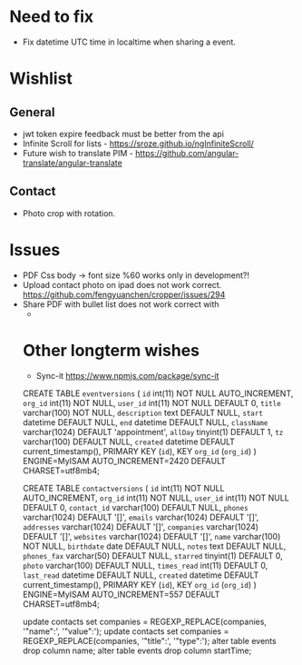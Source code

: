 # Need to fix
- Fix datetime UTC time in localtime when sharing a event.

# Wishlist

## General 
- jwt token expire feedback must be better from the api
- Infinite Scroll for lists - https://sroze.github.io/ngInfiniteScroll/
- Future wish to translate PIM - https://github.com/angular-translate/angular-translate

## Contact 
- Photo crop with rotation.

# Issues
- PDF Css body -> font size %60 works only in development?!
- Upload contact photo on ipad does not work correct.
  https://github.com/fengyuanchen/cropper/issues/294
- Share PDF with bullet list does not work correct with <ul><li>

# Other longterm wishes

- Sync-it https://www.npmjs.com/package/sync-it

CREATE TABLE `eventversions` (
  `id` int(11) NOT NULL AUTO_INCREMENT,
  `org_id` int(11) NOT NULL,
  `user_id` int(11) NOT NULL DEFAULT 0,
  `title` varchar(100) NOT NULL,
  `description` text DEFAULT NULL,
  `start` datetime DEFAULT NULL,
  `end` datetime DEFAULT NULL,
  `className` varchar(1024) DEFAULT 'appointment',
  `allDay` tinyint(1) DEFAULT 1,
  `tz` varchar(100) DEFAULT NULL,
  `created` datetime DEFAULT current_timestamp(),
  PRIMARY KEY (`id`),
  KEY `org_id` (`org_id`)
) ENGINE=MyISAM AUTO_INCREMENT=2420 DEFAULT CHARSET=utf8mb4;

CREATE TABLE `contactversions` (
  `id` int(11) NOT NULL AUTO_INCREMENT,
  `org_id` int(11) NOT NULL,
  `user_id` int(11) NOT NULL DEFAULT 0,
  `contact_id` varchar(100) DEFAULT NULL,
  `phones` varchar(1024) DEFAULT '[]',
  `emails` varchar(1024) DEFAULT '[]',
  `addresses` varchar(1024) DEFAULT '[]',
  `companies` varchar(1024) DEFAULT '[]',
  `websites` varchar(1024) DEFAULT '[]',
  `name` varchar(100) NOT NULL,
  `birthdate` date DEFAULT NULL,
  `notes` text DEFAULT NULL,
  `phones_fax` varchar(50) DEFAULT NULL,
  `starred` tinyint(1) DEFAULT 0,
  `photo` varchar(100) DEFAULT NULL,
  `times_read` int(11) DEFAULT 0,
  `last_read` datetime DEFAULT NULL,
  `created` datetime DEFAULT current_timestamp(),
  PRIMARY KEY (`id`),
  KEY `org_id` (`org_id`)
) ENGINE=MyISAM AUTO_INCREMENT=557 DEFAULT CHARSET=utf8mb4;

update contacts set companies = REGEXP_REPLACE(companies, '"name":', '\"value\":');
update contacts set companies = REGEXP_REPLACE(companies, '"title":', '\"type\":');
alter table events drop column name;
alter table events drop column startTime;
